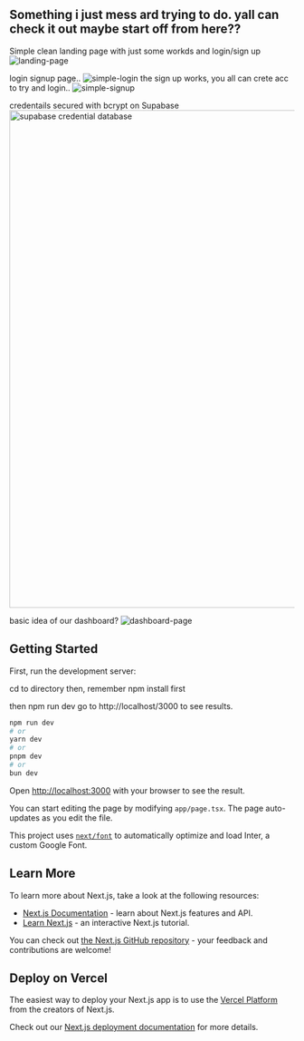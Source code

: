 ## Something i just mess ard trying to do. yall can check it out maybe start off from here?? 

Simple clean landing page with just some workds and login/sign up
![landing-page](https://github.com/ShCyberNin/teamwork-myapp/assets/168265228/400c8d6a-0a35-4427-be56-cec56dad8ea3)

login signup page.. 
![simple-login](https://github.com/ShCyberNin/teamwork-myapp/assets/168265228/cac504d8-922b-484e-9e3d-b9e903484a61)
the sign up works, you all can crete acc to try and login..
![simple-signup](https://github.com/ShCyberNin/teamwork-myapp/assets/168265228/35c43e39-cb69-42a3-8da1-c8c4286fb54f)

credentails secured with bcrypt on Supabase
<img width="878" alt="supabase credential database" src="https://github.com/ShCyberNin/teamwork-myapp/assets/168265228/97d5f55b-160e-4742-b7b2-b81b03305dcb">

basic idea of our dashboard?
![dashboard-page](https://github.com/ShCyberNin/teamwork-myapp/assets/168265228/13d7e878-2804-4d68-8de5-3de12cb659eb)

## Getting Started

First, run the development server:

cd to directory then, remember npm install first

then npm run dev
go to http://localhost/3000 to see results.

```bash
npm run dev
# or
yarn dev
# or
pnpm dev
# or
bun dev
```

Open [http://localhost:3000](http://localhost:3000) with your browser to see the result.

You can start editing the page by modifying `app/page.tsx`. The page auto-updates as you edit the file.

This project uses [`next/font`](https://nextjs.org/docs/basic-features/font-optimization) to automatically optimize and load Inter, a custom Google Font.

## Learn More

To learn more about Next.js, take a look at the following resources:

- [Next.js Documentation](https://nextjs.org/docs) - learn about Next.js features and API.
- [Learn Next.js](https://nextjs.org/learn) - an interactive Next.js tutorial.

You can check out [the Next.js GitHub repository](https://github.com/vercel/next.js/) - your feedback and contributions are welcome!

## Deploy on Vercel

The easiest way to deploy your Next.js app is to use the [Vercel Platform](https://vercel.com/new?utm_medium=default-template&filter=next.js&utm_source=create-next-app&utm_campaign=create-next-app-readme) from the creators of Next.js.

Check out our [Next.js deployment documentation](https://nextjs.org/docs/deployment) for more details.
